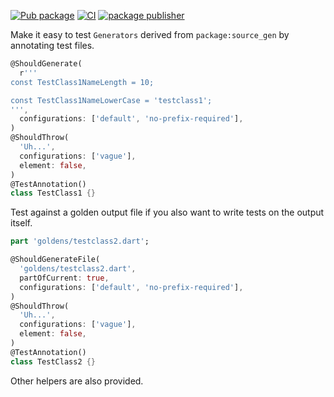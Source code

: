 [![Pub package](https://img.shields.io/pub/v/source_gen_test.svg)](https://pub.dev/packages/source_gen_test)
[![CI](https://github.com/kevmoo/source_gen_test/actions/workflows/ci.yml/badge.svg)](https://github.com/kevmoo/source_gen_test/actions/workflows/ci.yml)
[![package publisher](https://img.shields.io/pub/publisher/source_gen_test.svg)](https://pub.dev/packages/source_gen_test/publisher)

Make it easy to test `Generators` derived from `package:source_gen` by
annotating test files.

```dart
@ShouldGenerate(
  r'''
const TestClass1NameLength = 10;

const TestClass1NameLowerCase = 'testclass1';
''',
  configurations: ['default', 'no-prefix-required'],
)
@ShouldThrow(
  'Uh...',
  configurations: ['vague'],
  element: false,
)
@TestAnnotation()
class TestClass1 {}
```

Test against a golden output file if you also want to write tests on the output itself.

```dart
part 'goldens/testclass2.dart';

@ShouldGenerateFile(
  'goldens/testclass2.dart',
  partOfCurrent: true,
  configurations: ['default', 'no-prefix-required'],
)
@ShouldThrow(
  'Uh...',
  configurations: ['vague'],
  element: false,
)
@TestAnnotation()
class TestClass2 {}
```

Other helpers are also provided.
